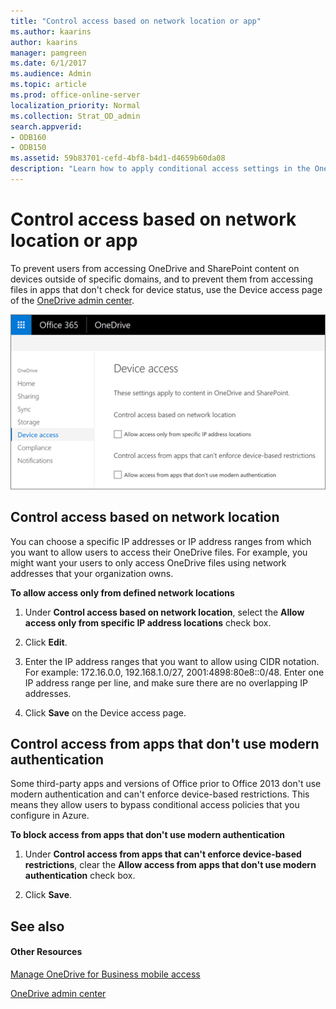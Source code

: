 ```yaml
---
title: "Control access based on network location or app"
ms.author: kaarins
author: kaarins
manager: pamgreen
ms.date: 6/1/2017
ms.audience: Admin
ms.topic: article
ms.prod: office-online-server
localization_priority: Normal
ms.collection: Strat_OD_admin
search.appverid:
- ODB160
- ODB150
ms.assetid: 59b83701-cefd-4bf8-b4d1-d4659b60da08
description: "Learn how to apply conditional access settings in the OneDrive admin center."
---
```


# Control access based on network location or app

To prevent users from accessing OneDrive and SharePoint content on devices outside of specific domains, and to prevent them from accessing files in apps that don't check for device status, use the Device access page of the [OneDrive admin center](https://admin.onedrive.com/?v=AccessPolicySettings).
  
![The Device access tab of the OneDrive admin center](media/4b5811ac-01e5-4fca-99f2-e9db8bb6237e.png)
  
## Control access based on network location

You can choose a specific IP addresses or IP address ranges from which you want to allow users to access their OneDrive files. For example, you might want your users to only access OneDrive files using network addresses that your organization owns.
  
 **To allow access only from defined network locations**
  
1. Under **Control access based on network location**, select the **Allow access only from specific IP address locations** check box. 
    
2. Click **Edit**.
    
3. Enter the IP address ranges that you want to allow using CIDR notation. For example: 172.16.0.0, 192.168.1.0/27, 2001:4898:80e8::0/48. Enter one IP address range per line, and make sure there are no overlapping IP addresses.
    
4. Click **Save** on the Device access page. 
    
## Control access from apps that don't use modern authentication

Some third-party apps and versions of Office prior to Office 2013 don't use modern authentication and can't enforce device-based restrictions. This means they allow users to bypass conditional access policies that you configure in Azure.
  
 **To block access from apps that don't use modern authentication**
  
1. Under **Control access from apps that can't enforce device-based restrictions**, clear the **Allow access from apps that don't use modern authentication** check box. 
    
2. Click **Save**.
    
## See also

#### Other Resources

[Manage OneDrive for Business mobile access](control-access-to-features-in-the-onedrive-and-sharepoint-mobile-apps)
  
[OneDrive admin center](https://support.office.com/article/b5665060-530f-40a3-b34a-9e935169b2e0)

